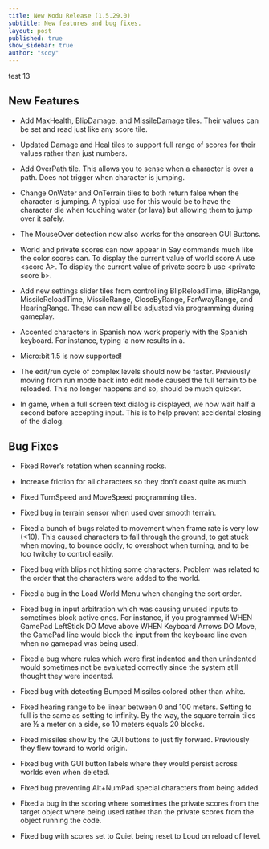 ```yaml
---
title: New Kodu Release (1.5.29.0)
subtitle: New features and bug fixes.
layout: post
published: true
show_sidebar: true
author: "scoy"
---
```


test 13

## New Features

* Add MaxHealth, BlipDamage, and MissileDamage tiles.  Their values can be set and read just like any score tile.

* Updated Damage and Heal tiles to support full range of scores for their values rather than just numbers.

* Add OverPath tile.  This allows you to sense when a character is over a path.  Does not trigger when character is jumping.

* Change OnWater and OnTerrain tiles to both return false when the character is jumping.  A typical use for this would be to have the character die when touching water (or lava) but allowing them to jump over it safely.

* The MouseOver detection now also works for the onscreen GUI Buttons.

* World and private scores can now appear in Say commands much like the color scores can.  To display the current value of world score A use \<score A>.  To display the current value of private score b use \<private score b>.

* Add new settings slider tiles from controlling BlipReloadTime, BlipRange, 
MissileReloadTime, MissileRange, CloseByRange, FarAwayRange, and HearingRange.  These can now all be adjusted via programming during gameplay.

* Accented characters in Spanish now work properly with the Spanish keyboard.  For instance, typing ‘a now results in á.

* Micro:bit 1.5 is now supported!

* The edit/run cycle of complex levels should now be faster.  Previously moving from run mode back into edit mode caused the full terrain to be reloaded.  This no longer happens and so, should be much quicker.

* In game, when a full screen text dialog is displayed, we now wait half a second before accepting input.  This is to help prevent accidental closing of the dialog.
  
## Bug Fixes

* Fixed Rover’s rotation when scanning rocks.

* Increase friction for all characters so they don’t coast quite as much.

* Fixed TurnSpeed and MoveSpeed programming tiles.

* Fixed bug in terrain sensor when used over smooth terrain.

* Fixed a bunch of bugs related to movement when frame rate is very low (<10).  This caused characters to fall through the ground, to get stuck when moving, to bounce oddly, to overshoot when turning, and to be too twitchy to control easily.

* Fixed bug with blips not hitting some characters.  Problem was related to the order that the characters were added to the world.

* Fixed a bug in the Load World Menu when changing the sort order.

* Fixed bug in input arbitration which was causing unused inputs to sometimes block active ones.  For instance, if you programmed WHEN GamePad LeftStick DO Move  above WHEN Keyboard Arrows DO Move, the GamePad line would block the input from the keyboard line even when no gamepad was being used.

* Fixed a bug where rules which were first indented and then unindented would sometimes not be evaluated correctly since the system still thought they were indented.

* Fixed bug with detecting Bumped Missiles colored other than white.

* Fixed hearing range to be linear between 0 and 100 meters.  Setting to full is the same as setting to infinity.  By the way, the square terrain tiles are ½ a meter on a side, so 10 meters equals 20 blocks.

* Fixed missiles show by the GUI buttons to just fly forward.  Previously they flew toward to world origin.

* Fixed bug with GUI button labels where they would persist across worlds even when deleted.

* Fixed bug preventing Alt+NumPad special characters from being added.

* Fixed a bug in the scoring where sometimes the private scores from the target object where being used rather than the private scores from the object running the code.

* Fixed bug with scores set to Quiet being reset to Loud on reload of level.
